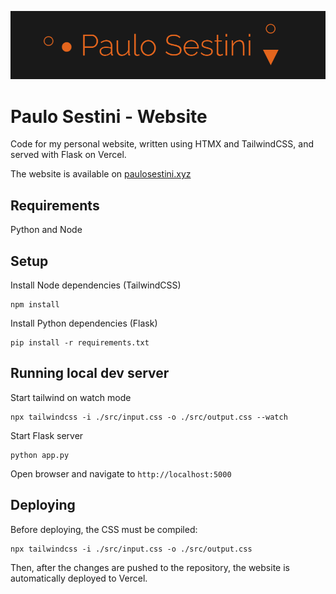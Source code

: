 ![alt text](cover.png)
# Paulo Sestini - Website
Code for my personal website, written using HTMX and TailwindCSS, and served with Flask on Vercel.

The website is available on [paulosestini.xyz](https://paulosestini.xyz)

## Requirements
Python and Node

## Setup

Install Node dependencies (TailwindCSS)

```
npm install
```

Install Python dependencies (Flask)

```
pip install -r requirements.txt
```

## Running local dev server

Start tailwind on watch mode

```
npx tailwindcss -i ./src/input.css -o ./src/output.css --watch
```

Start Flask server

```
python app.py
```

Open browser and navigate to `http://localhost:5000`

## Deploying

Before deploying, the CSS must be compiled:

```
npx tailwindcss -i ./src/input.css -o ./src/output.css
```

Then, after the changes are pushed to the repository, the website is automatically deployed to Vercel.
